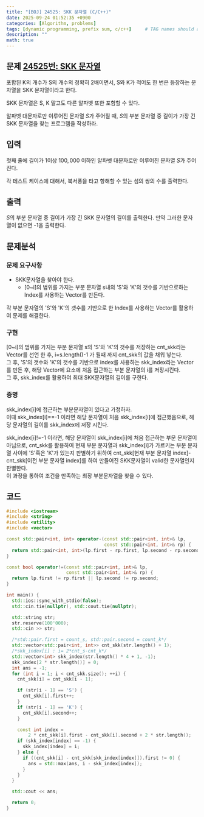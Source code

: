 ```yaml
---
title: "[BOJ] 24525: SKK 문자열 (C/C++)"
date: 2025-09-24 01:52:35 +0900
categories: [Algorithm, problems]
tags: [dynamic programming, prefix sum, c/c++]     # TAG names should always be lowercase
description: ""
math: true
---
```

## 문제 [24525번: SKK 문자열](https://www.acmicpc.net/problem/24525)
포함된 K의 개수가 S의 개수의 정확히 
$2$배이면서, S와 K가 적어도 한 번은 등장하는 문자열을 SKK 문자열이라고 한다.

SKK 문자열은 S, K 말고도 다른 알파벳 또한 포함할 수 있다.

알파벳 대문자로만 이루어진 문자열 
$S$가 주어질 때, 
$S$의 부분 문자열 중 길이가 가장 긴 SKK 문자열을 찾는 프로그램을 작성하라.
## 입력
첫째 줄에 길이가 
$1$이상 
$100,000$ 이하인 알파벳 대문자로만 이루어진 문자열 
$S$가 주어진다.

각 테스트 케이스에 대해서, 북서풍을 타고 항해할 수 있는 섬의 쌍의 수를 출력한다.
## 출력
$S$의 부분 문자열 중 길이가 가장 긴 SKK 문자열의 길이를 출력한다. 만약 그러한 문자열이 없으면 -1을 출력한다.

## 문제분석
### 문제 요구사항
- SKK문자열을 찾아야 한다. 
  - [0~i]의 범위를 가지는 부분 문자열 s내의 'S'와 'K'의 갯수를 기반으로하는 Index를 사용하는 Vector를 만든다.

각 부분 문자열의 'S'와 'K'의 갯수를 기반으로 한 Index를 사용하는 Vector를 활용하여 문제를 해결한다.

### 구현
[0~i]의 범위를 가지는 부분 문자열 s의 'S'와 'K'의 갯수를 저장하는 cnt_skk라는 Vector를 선언 한 후,
i=s.length()-1 가 될때 까지 cnt_skk의 값을 채워 넣는다.<br>
그 후, 'S'의 갯수와 'K'의 갯수를 기반으로 index를 사용하는 skk_index라는 Vector를 만든 후, 해당 Vector에 요소에 처음 접근하는 부분 문자열의 i를 저장시킨다.<br>
그 후, skk_index를 활용하여 최대 SKK문자열의 길이를 구한다.

### 증명
skk_index[i]에 접근하는 부분문자열이 있다고 가정하자.<br>
이때 skk_index[i]==-1 이라면 해당 문자열이 처음 skk_index[i]에 접근했음으로, 해당 문자열의 길이를 skk_index에 저장 시킨다.

skk_index[i]!=-1 이라면, 해당 문자열이 skk_index[i]에 처음 접근하는 부문 문자열이 아님으로, cnt_skk를 활용하여 현재 부분 문자열과 skk_index[i]가 가르키는 부분 문자열 사이에 'S'혹은 'K'가 있는지 판별하기 위하여 cnt_skk[현재 부분 문자열 index]-cnt_skk[이전 부분 문자열 index]를 하여 만들어진 SKK문자열이 valid한 문자열인지 판별한다.<br>
이 과정을 통하여 조건을 만족하는 최장 부분문자열을 찾을 수 있다.

## 코드
```cpp
#include <iostream>
#include <string>
#include <utility>
#include <vector>

const std::pair<int, int> operator-(const std::pair<int, int>& lp,
                                    const std::pair<int, int>& rp) {
  return std::pair<int, int>(lp.first - rp.first, lp.second - rp.second);
}

const bool operator!=(const std::pair<int, int>& lp,
                      const std::pair<int, int>& rp) {
  return lp.first != rp.first || lp.second != rp.second;
}

int main() {
  std::ios::sync_with_stdio(false);
  std::cin.tie(nullptr), std::cout.tie(nullptr);

  std::string str;
  str.reserve(100'000);
  std::cin >> str;

  /*std::pair.first = count_s, std::pair.second = count_k*/
  std::vector<std::pair<int, int>> cnt_skk(str.length() + 1);
  /*skk_index[i] : i= 2*cnt_s-cnt_k*/
  std::vector<int> skk_index(str.length() * 4 + 1, -1);
  skk_index[2 * str.length()] = 0;
  int ans = -1;
  for (int i = 1; i < cnt_skk.size(); ++i) {
    cnt_skk[i] = cnt_skk[i - 1];

    if (str[i - 1] == 'S') {
      cnt_skk[i].first++;
    }
    if (str[i - 1] == 'K') {
      cnt_skk[i].second++;
    }

    const int index =
        2 * cnt_skk[i].first - cnt_skk[i].second + 2 * str.length();
    if (skk_index[index] == -1) {
      skk_index[index] = i;
    } else {
      if ((cnt_skk[i] - cnt_skk[skk_index[index]]).first != 0) {
        ans = std::max(ans, i - skk_index[index]);
      }
    }
  }

  std::cout << ans;

  return 0;
}
```